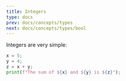 ```yaml
---
title: Integers 
type: docs
prev: docs/concepts/types
next: docs/concepts/types/bool
---
```


Integers are very simple: 

```python {filename=int.rash}
x = 5;
y = 4;
z = x + y;
print(f"The sum of ${x} and ${y} is ${z}");
```

